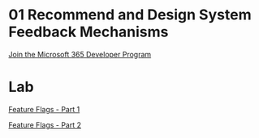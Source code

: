# 01 Recommend and Design System Feedback Mechanisms

[Join the Microsoft 365 Developer Program](https://developer.microsoft.com/en-us/microsoft-365/dev-program)

# Lab

[Feature Flags - Part 1](https://docs.microsoft.com/en-us/azure/azure-app-configuration/quickstart-feature-flag-aspnet-core?tabs=core2x)

[Feature Flags - Part 2](https://docs.microsoft.com/en-us/azure/azure-app-configuration/use-feature-flags-dotnet-core)
